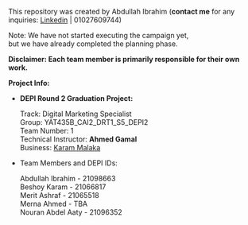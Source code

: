 This repository was created by Abdullah Ibrahim (**contact me** for any inquiries: [Linkedin](https://www.linkedin.com/in/abdullah1s1k/) | 01027609744)

Note: We have not started executing the campaign yet,  
but we have already completed the planning phase.

**Disclaimer: Each team member is primarily responsible for their own work.**  


**Project Info:**

- **DEPI Round 2 Graduation Project:**

    Track: Digital Marketing Specialist  
    Group: YAT435B_CAI2_DRT1_S5_DEPI2  
    Team Number: 1  
    Technical Instructor: **Ahmed Gamal**  
    Business: [Karam Malaka](https://github.com/DEPI-Digital-Marketing-Project)  
  
- Team Members and DEPI IDs:  
  
    Abdullah Ibrahim - 21098663  
    Beshoy Karam -   21066817  
    Merit Ashraf - 21065518  
    Merna Ahmed - TBA   
    Nouran Abdel Aaty - 21096352 
